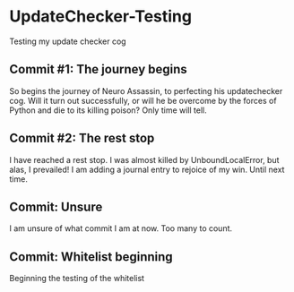 # UpdateChecker-Testing
Testing my update checker cog

## Commit #1: The journey begins
So begins the journey of Neuro Assassin, to perfecting his updatechecker cog.  Will it turn out successfully, or will he be overcome by the forces of Python and die to its killing poison?  Only time will tell.

## Commit #2: The rest stop
I have reached a rest stop.  I was almost killed by UnboundLocalError, but alas, I prevailed!  I am adding a journal entry to rejoice of my win.  Until next time.

## Commit: Unsure
I am unsure of what commit I am at now.  Too many to count.

## Commit: Whitelist beginning
Beginning the testing of the whitelist
